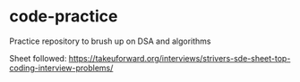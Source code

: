 # code-practice
Practice repository to brush up on DSA and algorithms

Sheet followed: https://takeuforward.org/interviews/strivers-sde-sheet-top-coding-interview-problems/
